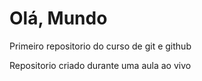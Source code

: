 # Olá, Mundo
 Primeiro repositorio do curso de git e github

Repositorio criado durante uma aula ao vivo
